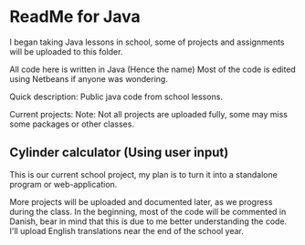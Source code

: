# ReadMe for Java
I began taking Java lessons in school, some of projects and assignments will be uploaded to this folder.

All code here is written in Java (Hence the name) 
Most of the code is edited using Netbeans if anyone was wondering.

Quick description: Public java code from school lessons.

Current projects: 
Note: Not all projects are uploaded fully, some may miss some packages or other classes.

## Cylinder calculator (Using user input) 
This is our current school project, my plan is to turn it into a standalone program or web-application.


More projects will be uploaded and documented later, as we progress during the class.
In the beginning, most of the code will be commented in Danish, bear in mind that this is due to me better understanding the code.
I'll upload English translations near the end of the school year.
